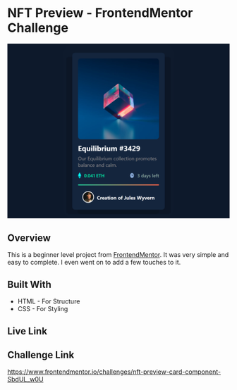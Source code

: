 # NFT Preview - FrontendMentor Challenge
![A screenshot of the finished assignment](./images/screenshot.png)

## Overview
This is a beginner level project from [FrontendMentor](https://www.frontendmentor.io/). It was very simple and easy to complete. I even went on to add a few touches to it.

## Built With
* HTML - For Structure
* CSS -  For Styling

## Live Link

## Challenge Link
https://www.frontendmentor.io/challenges/nft-preview-card-component-SbdUL_w0U
